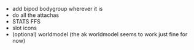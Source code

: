 - add bipod bodygroup wherever it is
- do all the attachas
- STATS FFS
- slot icons
- (optional) worldmodel (the ak worldmodel seems to work just fine for now)